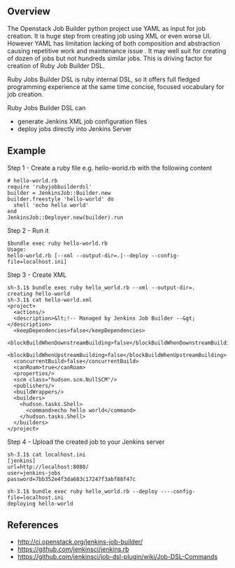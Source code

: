 ## Overview

The Openstack Job Builder python project use YAML as input for job creation. It is huge step from creating job using XML or even worse UI.
However YAML has limitation lacking of both composition and abstraction causing repetitive work and maintenance issue . It may well suit for
creating of dozen of jobs but not hundreds similar jobs. This is driving factor for creation of Ruby Job Builder DSL.

Ruby Jobs Builder DSL is ruby internal DSL, so it offers full fledged programming experience at the same time concise, focused vocabulary
for job creation.

Ruby Jobs Builder DSL can

* generate Jenkins XML job configuration files
* deploy jobs directly into Jenkins Server

## Example

Step 1 - Create a ruby  file e.g. hello-world.rb with the following content

    # hello-world.rb
    require 'rubyjobbuilderdsl'
    builder = JenkinsJob::Builder.new
    builder.freestyle 'hello-world' do
      shell 'echo hello world'
    end
    JenkinsJob::Deployer.new(builder).run


Step 2 - Run it

    $bundle exec ruby hello-world.rb
    Usage:
    hello-world.rb [--xml --output-dir=.|--deploy --config-file=localhost.ini]

Step 3 - Create XML


    sh-3.1$ bundle exec ruby hello_world.rb --xml --output-dir=.
    creating hello-world
    sh-3.1$ cat hello-world.xml
    <project>
      <actions/>
      <description>&lt;!-- Managed by Jenkins Job Builder --&gt;</description>
      <keepDependencies>false</keepDependencies>
      <blockBuildWhenDownstreamBuilding>false</blockBuildWhenDownstreamBuilding>
      <blockBuildWhenUpstreamBuilding>false</blockBuildWhenUpstreamBuilding>
      <concurrentBuild>false</concurrentBuild>
      <canRoam>true</canRoam>
      <properties/>
      <scm class="hudson.scm.NullSCM"/>
      <publishers/>
      <buildWrappers/>
      <builders>
        <hudson.tasks.Shell>
          <command>echo hello world</command>
        </hudson.tasks.Shell>
      </builders>
    </project>

Step 4 - Upload the created job to your Jenkins server

    sh-3.1$ cat localhost.ini
    [jenkins]
    url=http://localhost:8080/
    user=jenkins-jobs
    password=7bb352e4f3da683c17247f3abf88f47c

    sh-3.1$ bundle exec ruby hello_world.rb --deploy ----config-file=localhost.ini
    deploying hello-world

## References

* http://ci.openstack.org/jenkins-job-builder/
* https://github.com/jenkinsci/jenkins.rb
* https://github.com/jenkinsci/job-dsl-plugin/wiki/Job-DSL-Commands
